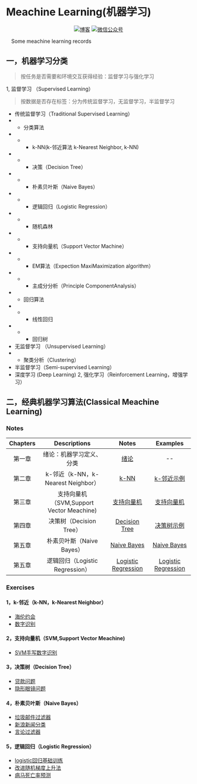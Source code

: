 # Meachine Learning(机器学习)
<p align="center">
  <a href="https://keviness.top"><img src="https://img.shields.io/badge/blog-博客-critical" alt="博客"></a>
  <a href="https://keviness.top/image/WeChatPublic.jpg" target="_blank"><img src="https://img.shields.io/badge/WeChat-微信公众号-blue.svg" alt="微信公众号"></a>
</p>
&emsp;Some meachine learning records

## 一，机器学习分类
> 按任务是否需要和环境交互获得经验：监督学习与强化学习

1, 监督学习 （Supervised Learning）
> 按数据是否存在标签：分为传统监督学习，无监督学习，半监督学习
* 传统监督学习（Traditional Supervised Learning）
* * 分类算法
* * * k-NN(k-邻近算法 k-Nearest Neighbor, k-NN)
* * * 决策（Decision Tree）
* * * 朴素贝叶斯（Naive Bayes）
* * * 逻辑回归（Logistic Regression）
* * * 随机森林
* * * 支持向量机（Support Vector Machine）
* * * EM算法（Expection MaxiMaximization algorithm）
* * * 主成分分析（Principle ComponentAnalysis）
* * 回归算法
* * * 线性回归
* * * 回归树
* 无监督学习 （Unsupervised Learning）
* * 聚类分析（Clustering）
* 半监督学习（Semi-supervised Learning） 
* 深度学习 (Deep Learning)
2, 强化学习（Reinforcement Learning，增强学习）


## 二，经典机器学习算法(Classical Meachine Learning)
### Notes
| Chapters | Descriptions | Notes |  Examples  |
|:--------:|:------------:|:----------:|:----------:|
|  第一章   |  绪论：机器学习定义、分类 |[绪论](./ClassicalMeachineLearn/Notes/绪论.md)| -- |
|  第二章   |  k-邻近（k-NN，k-Nearest Neighbor）|[k-NN](./ClassicalMeachineLearn/Notes/k-NN.md)  | [k-邻近示例](./ClassicalMeachineLearn/Examples/k邻近算法)|
|  第三章   |  支持向量机（SVM,Support Vector Meachine)|[支持向量机](./ClassicalMeachineLearn/Notes/支持向量机.md)| [支持向量机](./ClassicalMeachineLearn/Examples/支持向量机) |
|  第四章   |  决策树（Decision Tree）|[Decision Tree](./ClassicalMeachineLearn/Notes/DecisionTree.md) |[决策树示例](./ClassicalMeachineLearn/Examples/DecisionTree)|
|  第五章   |  朴素贝叶斯（Naive Bayes）  | [Naive Bayes](./ClassicalMeachineLearn/Notes/NaiveBayes.md)| [Naive Bayes](./ClassicalMeachineLearn/Examples/NaiveBayes)|
|  第五章   |  逻辑回归（Logistic Regression）|[Logistic Regression](./ClassicalMeachineLearn/Notes/LogisticRegression.md) |[Logistic Regression](./ClassicalMeachineLearn/Examples/LogisticRegression)|

### Exercises
#### 1，k-邻近（k-NN，k-Nearest Neighbor）
* [海伦约会](./ClassicalMeachineLearn/Exercises/k邻近算法/海伦约会)
* [数字识别](./ClassicalMeachineLearn/Exercises/k邻近算法/数字识别)

#### 2，支持向量机（SVM,Support Vector Meachine)
* [SVM手写数字识别](./ClassicalMeachineLearn/Exercises/支持向量机/SVM手写数字识别)

#### 3，决策树（Decision Tree）
* [贷款问题](./ClassicalMeachineLearn/Exercises/决策树/贷款问题)
* [隐形眼镜问题](./ClassicalMeachineLearn/Exercises/决策树/隐形眼镜问题)

#### 4，朴素贝叶斯（Naive Bayes）
* [垃圾邮件过滤器](./ClassicalMeachineLearn/Exercises/朴素贝叶斯/垃圾邮件过滤器)
* [新浪新闻分类](./ClassicalMeachineLearn/Exercises/朴素贝叶斯/新浪新闻分类)
* [言论过滤器](./ClassicalMeachineLearn/Exercises/朴素贝叶斯/言论过滤器)

#### 5，逻辑回归（Logistic Regression）
* [logistic回归基础训练](./ClassicalMeachineLearn/Exercises/逻辑回归/logistic回归基础训练)
* [改进随机梯度上升法](./ClassicalMeachineLearn/Exercises/逻辑回归/改进随机梯度上升法)
* [病马死亡率预测](./ClassicalMeachineLearn/Exercises/逻辑回归/病马死亡率预测)